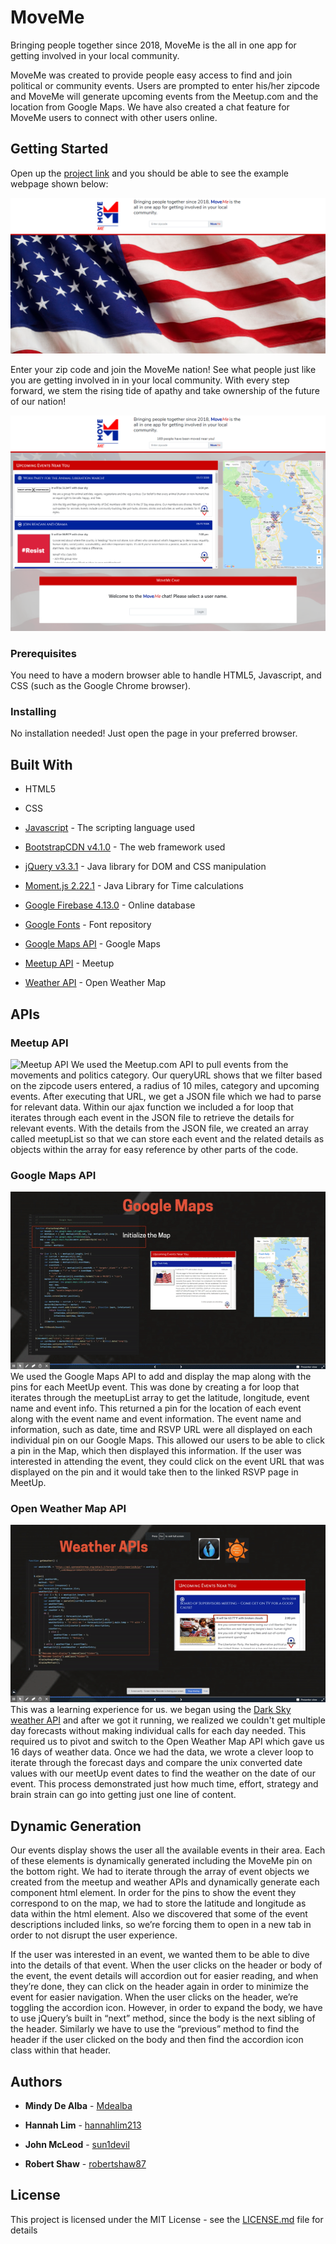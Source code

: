 # MoveMe
Bringing people together since 2018, MoveMe is the all in one app for getting involved in your local community.

MoveMe was created to provide people easy access to find and join political or community events. Users are prompted to enter his/her zipcode and MoveMe will generate upcoming events from the Meetup.com and the location from Google Maps. We have also created a chat feature for MoveMe users to connect with other users online.

## Getting Started

Open up the [project link](https://sun1devil.github.io/MoveMe/) and you should be able to see the example webpage shown below:

![Homepage](assets/images/home-page.png)

Enter your zip code and join the MoveMe nation! See what people just like you are getting involved in in your local community. With every step forward, we stem the rising tide of apathy and take ownership of the future of our nation!

![Upcoming Events](assets/images/upcoming-events.PNG "MoveMe Upcoming Events Results")

### Prerequisites

You need to have a modern browser able to handle HTML5, Javascript, and CSS (such as the Google Chrome browser).

### Installing

No installation needed! Just open the page in your preferred browser.

## Built With

* HTML5

* CSS

* [Javascript](https://www.javascript.com/) - The scripting language used

* [BootstrapCDN v4.1.0](https://getbootstrap.com/docs/4.1/getting-started/introduction/) - The web framework used

* [jQuery v3.3.1](http://jquery.com/) - Java library for DOM and CSS manipulation

* [Moment.js 2.22.1](https://momentjs.com/) - Java Library for Time calculations

* [Google Firebase 4.13.0](https://firebase.google.com/) - Online database

* [Google Fonts](https://fonts.google.com/) - Font repository

* [Google Maps API](https://developers.google.com/maps/documentation/) - Google Maps

* [Meetup API](https://www.meetup.com/meetup_api/) - Meetup

* [Weather API](https://openweathermap.org/api) - Open Weather Map

## APIs

### Meetup API
![Meetup API](assets/images/MeetUp-API.gif)
We used the Meetup.com API to pull events from the movements and politics category. Our queryURL shows that we filter based on the zipcode users entered, a radius of 10 miles, category and upcoming events. After executing that URL, we get a JSON file which we had to parse for relevant data. Within our ajax function we included a for loop that iterates through each event in the JSON file to retrieve the details for relevant events. With the details from the JSON file, we created an array called meetupList so that we can store each event and the related details as objects within the array for easy reference by other parts of the code.

### Google Maps API
![Google Maps API](assets/images/GoogleMaps-API.gif)
We used the Google Maps API to add and display the map along with the pins for each MeetUp event. This was done by creating a for loop that iterates through the meetupList array to get the latitude, longitude, event name and event info. This returned a pin for the location of each event along with the event name and event information. The event name and information, such as date, time and RSVP URL were all displayed on each individual pin on our Google Maps. This allowed our users to be able to click a pin in the Map, which then displayed this information. If the user was interested in attending the event, they could click on the event URL that was displayed on the pin and it would take then to the linked RSVP page in MeetUp.

### Open Weather Map API
![Open Weather Map API](assets/images/OpenWeatherMap-API.gif)
This was a learning experience for us. we began using the [Dark Sky weather API](https://darksky.net/dev) and after we got it running, we realized we couldn't get multiple day forecasts without making individual calls for each day needed. This required us to pivot and switch to the Open Weather Map API which gave us 16 days of weather data. Once we had the data, we wrote a clever loop to iterate through the forecast days and compare the unix converted date values with our meetUp event dates to find the weather on the date of our event. This process demonstrated just how much time, effort, strategy and brain strain can go into getting just one line of content.

## Dynamic Generation

Our events display  shows the user all the available events in their area. Each of these elements is dynamically generated including the MoveMe pin on the bottom right. We had to iterate through the array of event objects we created from the meetup and weather APIs and dynamically generate each component html element. In order for the pins to show the event they correspond to on the map, we had to store the latitude and longitude as data within the html element. Also we discovered that some of the event descriptions included links, so we’re forcing them to open in a new tab in order to not disrupt the user experience.

If the user was interested in an event, we wanted them to be able to dive into the details of that event. When the user clicks on the header or body of the event, the event details will accordion out for easier reading, and when they’re done, they can click on the header again in order to minimize the event for easier navigation. When the user clicks on the header, we’re toggling the accordion icon. However, in order to expand the body, we have to use jQuery’s built in “next” method, since the body is the next sibling of the header. Similarly we have to use the “previous” method to find the header if the user clicked on the body and then find the accordion icon class within that header.


## Authors

* **Mindy De Alba**  - [Mdealba](https://github.com/Mdealba)

* **Hannah Lim** - [hannahlim213](https://github.com/hannahlim213)

* **John McLeod**  - [sun1devil](https://github.com/sun1devil)

* **Robert Shaw**  - [robertshaw87](https://github.com/robertshaw87)

## License

This project is licensed under the MIT License - see the [LICENSE.md](LICENSE.md) file for details

